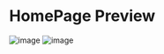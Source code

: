 # HomePage Preview
![image](https://user-images.githubusercontent.com/53619535/207311736-aba2ed9a-34f4-404b-aa63-d2bb34821220.png)
![image](https://user-images.githubusercontent.com/53619535/207311935-849bdcf2-7668-4c2a-a079-5b26fb510962.png)
